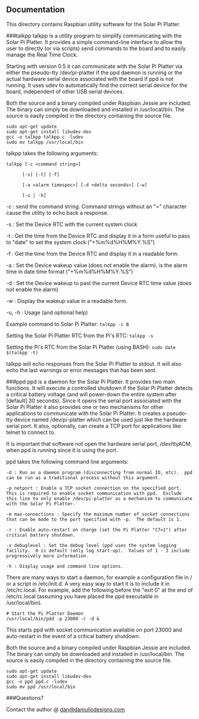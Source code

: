 ## Documentation

This directory contains Raspbian utility software for the Solar Pi Platter.

###talkpp
talkpp is a utility program to simplify communicating with the Solar Pi Platter.  It provides a simple command-line interface to allow the user to directly (or via scripts) send commands to the board and to easily manage the Real Time Clock.  

Starting with version 0.5 it can communicate with the Solar Pi Platter via either the pseudo-tty /dev/pi-platter if the ppd daemon is running or the actual hardware serial device associated with the board if ppd is not running.  It uses udev to automatically find the correct serial device for the board, independent of other USB serial devices.

Both the source and a binary compiled under Raspbian Jessie are included.  The binary can simply be downloaded and installed in /usr/local/bin.  The source is easily compiled in the directory containing the source file.

    sudo apt-get update
    sudo apt-get install libudev-dev
    gcc -o talkpp talkpp.c -ludev
    sudo mv talkpp /usr/local/bin

talkpp takes the following arguments:

    talkpp [-c <command string>]

          [-s] [-t] [-f]

          [-a <alarm timespec>] [-d <delta seconds>] [-w]

          [-u | -h]


   -c <command string> : send the command string.  Command strings without an "=" character cause the utility to echo back a response.

   -s : Set the Device RTC with the current system clock

   -t : Get the time from the Device RTC and display it in a form useful to pass to "date" to set the system clock ("+%m%d%H%M%Y.%S")

   -f : Get the time from the Device RTC and display it in a readable form.

   -a <alarm timespec> : Set the Device wakeup value (does not enable the alarm).  <alarm timespec> is the alarm time in date time format ("+%m%d%H%M%Y.%S")

   -d <delta seconds> : Set the Device wakeup to <delta seconds> past the current Device RTC time value (does not enable the alarm)

   -w : Display the wakeup value in a readable form.

   -u, -h : Usage (and optional help)


Example command to Solar Pi Platter: `talkpp -c B`

Setting the Solar Pi Platter RTC from the Pi's RTC: `talkpp -s`

Setting the Pi's RTC from the Solar Pi Platter (using BASH): `sudo date $(talkpp -t)`

talkpp will echo responses from the Solar Pi Platter to stdout.  It will also echo the last warnings or error messages that has been sent.

###ppd
ppd is a daemon for the Solar Pi Platter.  It provides two main functions.  It will execute a controlled shutdown if the Solar Pi Platter detects a critical battery voltage (and will power-down the entire system after [default] 30 seconds).  Since it opens the serial port associated with the Solar Pi Platter it also provides one or two mechanisms for other applications to communicate with the Solar Pi Platter.  It creates a pseudo-tty device named /dev/pi-platter which can be used just like the hardware serial port.  It also, optionally, can create a TCP port for applications like telnet to connect to.  

It is important that software not open the hardware serial port, /dev/ttyACM<n>, when ppd is running since it is using the port.

ppd takes the following command line arguments:

    -d : Run as a daemon program (disconnecting from normal IO, etc).  ppd can be run as a traditional process without this argument.

    -p netport : Enable a TCP socket connection on the specified port.  This is required to enable socket communication with ppd.  Exclude this line to only enable /dev/pi-platter as a mechanism to communicate with the Solar Pi Platter.

    -m max-connections : Specify the maximum number of socket connections that can be made to the port specified with -p.  The default is 1.

    -r : Enable auto-restart on charge (set the Pi Platter "C7=1") after critical battery shutdown.

    -x debuglevel : Set the debug level (ppd uses the system logging facility.  0 is default (only log start-up).  Values of 1 - 3 include progressively more information.

    -h : Display usage and command line options.

There are many ways to start a daemon, for example a configuration file in / or a script in /etc/init.d.  A very easy way to start it is to include it in /etc/rc.local.  For example, add the following before the "exit 0" at the end of /etc/rc.local (assuming you have placed the ppd executable in /usr/local/bin).

    # Start the Pi Platter Daemon
    /usr/local/bin/pdd -p 23000 -r -d &

This starts ppd with socket communication available on port 23000 and auto-restart in the event of a critical battery shutdown.

Both the source and a binary compiled under Raspbian Jessie are included.  The binary can simply be downloaded and installed in /usr/local/bin.  The source is easily compiled in the directory containing the source file.

    sudo apt-get update
    sudo apt-get install libudev-dev
    gcc -o ppd ppd.c -ludev
    sudo mv ppd /usr/local/bin


###Questions?

Contact the author @ dan@danjuliodesigns.com

